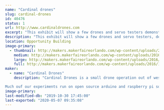 ```yaml
---
name: "Cardinal drones"
slug: cardinal-drones
id: 40476
status: 1
url: http://www.cardinaldrones.com
excerpt: "This exhibit will show a few drones and servo testers demonstrating how to control brush less motors and servos.  We also have a robotic arm and a drone simulation program for people to play with on a laptop and usb drone remote.  Come see the flying baby stroller!"
description: "This exhibit will show a few drones and servo testers, demonstrating how to control brush less motors and servos.  We also have a drone simulation program for people to play with on a laptop and usb drone remote.    There are  informational posters showing how the internal computer  controls the brushless motors.  We have several additional creations such as the flying baby stroller and a robotic arm."
location: Opportunity Building
image-primary:
  - thumbnail: http://makers.makerfaireorlando.com/wp-content/uploads/2016/10/Screen-Shot-2016-05-13-at-9.46.17-PM-150x73.png
    medium: http://makers.makerfaireorlando.com/wp-content/uploads/2016/10/Screen-Shot-2016-05-13-at-9.46.17-PM-300x59.png
    large: http://makers.makerfaireorlando.com/wp-content/uploads/2016/10/Screen-Shot-2016-05-13-at-9.46.17-PM.png
    full: http://makers.makerfaireorlando.com/wp-content/uploads/2016/10/Screen-Shot-2016-05-13-at-9.46.17-PM.png
maker:
  - name: "Cardinal Drones"
    description: "Cardinal Drones is a small drone operation out of west palm beach fl.  it started as a hobbiest meetup lab and grew into a repair and modification office where we hack drones to do things they werent designed to do.  We me just about anything.  Drones that cut mangos off trees, lift cat carries ( with no cat inside for now), and fully automatic delivery drones for water ballooning and delivering beers to your friends (within the limits of the law)    flying hoverboards (back to the future style not the lame seqway looking exploding ones)  

Much ouf our experiments run on open source arduino and raspberry pi software.  We have been at the palm beach maker fair before and this is our first time at the orlando maker fair.  "
image-primary: 
last-modified-db: "2019-10-30 17:45:00"
last-exported: "2020-05-07 09:35:08"
---
```

